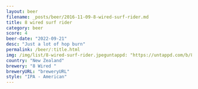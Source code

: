 ```yaml
---
layout: beer
filename: _posts/beer/2016-11-09-8-wired-surf-rider.md
title: 8 wired surf rider
category: beer
score: 4
beer-date: "2022-09-21"
desc: "Just a lot of hop burn"
permalink: /beer/:title.html
img: /img/list/8-wired-surf-rider.jpeguntappd: "https://untappd.com/b/8-wired--surf-rider/4951247"
country: "New Zealand"
brewery: "8 Wired "
breweryURL: "breweryURL"
style: "IPA - American"
---
```

